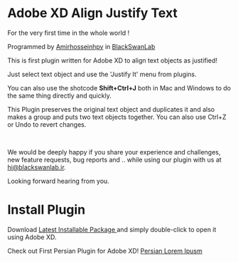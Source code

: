Adobe XD Align Justify Text
==============================

For the very first time in the whole world !

Programmed by [Amirhosseinhpv](https://amirhosseinhpv.ir/) in [BlackSwanLab](https://blackswanlab.ir/)

This is first plugin written for Adobe XD to align text objects as justified!

Just select text object and use the 'Justify It' menu from plugins.

You can also use the shotcode **Shift+Ctrl+J** both in Mac and Windows to do the same thing directly and quickly.

This Plugin preserves the original text object and duplicates it and also makes a group and puts two text objects together. You can also use Ctrl+Z or Undo to revert changes.

 

We would be deeply happy if you share your experience and challenges, new
feature requests, bug reports and .. while using our plugin with us at
hi@blackswanlab.ir.

Looking forward hearing from you.

Install Plugin
==============================
Download [Latest Installable Package ](https://github.com/amirhosseinhpv/adobe-xd-justify-it/releases) and simply double-click to open it using Adobe XD.

Check out First Persian Plugin for Adobe XD! [Persian Lorem Ipusm](https://github.com/amirhosseinhpv/adobe-xd-lorem-saz/)
